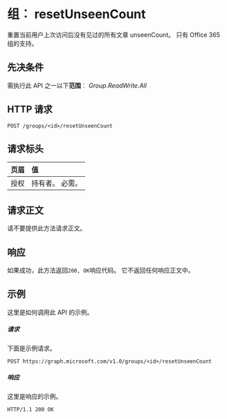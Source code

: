 # <a name="group-resetunseencount"></a>组︰ resetUnseenCount

重置当前用户上次访问后没有见过的所有文章 unseenCount。 只有 Office 365 组的支持。

## <a name="prerequisites"></a>先决条件
需执行此 API 之一以下**范围**︰ *Group.ReadWrite.All* 
## <a name="http-request"></a>HTTP 请求
<!-- { "blockType": "ignored" } -->
```http
POST /groups/<id>/resetUnseenCount
```
## <a name="request-headers"></a>请求标头
| 页眉       | 值 |
|:---------------|:--------|
| 授权  | 持有者<token>。 必需。  |

## <a name="request-body"></a>请求正文
请不要提供此方法请求正文。

## <a name="response"></a>响应
如果成功，此方法返回`200, OK`响应代码。 它不返回任何响应正文中。

## <a name="example"></a>示例
这里是如何调用此 API 的示例。
##### <a name="request"></a>请求
下面是示例请求。
<!-- {
  "blockType": "request",
  "name": "group_resetunseencount"
}-->
```http
POST https://graph.microsoft.com/v1.0/groups/<id>/resetUnseenCount
```

##### <a name="response"></a>响应
这里是响应的示例。 
<!-- {
  "blockType": "response",
  "truncated": true
} -->
```http
HTTP/1.1 200 OK
```

<!-- uuid: 8fcb5dbc-d5aa-4681-8e31-b001d5168d79
2015-10-25 14:57:30 UTC -->
<!-- {
  "type": "#page.annotation",
  "description": "group: resetUnseenCount",
  "keywords": "",
  "section": "documentation",
  "tocPath": ""
}-->
